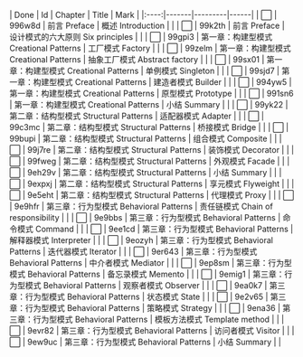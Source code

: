 | Done | Id | Chapter | Title | Mark |
|:----:|-------|---------|------|
| ⬜ | 996w8d | 前言 Preface | 概述 Introduction |   |
| ⬜ | 99k2th | 前言 Preface | 设计模式的六大原则 Six principles |   |
| ⬜ | 99gpi3 | 第一章：构建型模式 Creational Patterns | 工厂模式 Factory |   |
| ⬜ | 99zelm | 第一章：构建型模式 Creational Patterns | 抽象工厂模式 Abstract factory |   |
| ⬜ | 99sx01 | 第一章：构建型模式 Creational Patterns | 单例模式 Singleton |   |
| ⬜ | 99sjd7 | 第一章：构建型模式 Creational Patterns | 建造者模式 Builder |   |
| ⬜ | 994yw5 | 第一章：构建型模式 Creational Patterns | 原型模式 Prototype |   |
| ⬜ | 991sn6 | 第一章：构建型模式 Creational Patterns | 小结 Summary |   |
| ⬜ | 99yk22 | 第二章：结构型模式 Structural Patterns | 适配器模式 Adapter |   |
| ⬜ | 99c3mc | 第二章：结构型模式 Structural Patterns | 桥接模式 Bridge |   |
| ⬜ | 99bupi | 第二章：结构型模式 Structural Patterns | 组合模式 Composite |   |
| ⬜ | 99j7re | 第二章：结构型模式 Structural Patterns | 装饰模式 Decorator |   |
| ⬜ | 99fweg | 第二章：结构型模式 Structural Patterns | 外观模式 Facade |   |
| ⬜ | 9eh29v | 第二章：结构型模式 Structural Patterns | 小结 Summary |   |
| ⬜ | 9expxj | 第二章：结构型模式 Structural Patterns | 享元模式 Flyweight |   |
| ⬜ | 9e5eht | 第二章：结构型模式 Structural Patterns | 代理模式 Proxy |   |
| ⬜ | 9e9hfr | 第三章：行为型模式 Behavioral Patterns | 责任链模式 Chain of responsibility |   |
| ⬜ | 9e9bbs | 第三章：行为型模式 Behavioral Patterns | 命令模式 Command |   |
| ⬜ | 9ee1cd | 第三章：行为型模式 Behavioral Patterns | 解释器模式 Interpreter |   |
| ⬜ | 9eozyh | 第三章：行为型模式 Behavioral Patterns | 迭代器模式 Iterator |   |
| ⬜ | 9er643 | 第三章：行为型模式 Behavioral Patterns | 中介者模式 Mediator |   |
| ⬜ | 9ep8sm | 第三章：行为型模式 Behavioral Patterns | 备忘录模式 Memento |   |
| ⬜ | 9emig1 | 第三章：行为型模式 Behavioral Patterns | 观察者模式 Observer |   |
| ⬜ | 9ea0k7 | 第三章：行为型模式 Behavioral Patterns | 状态模式 State |   |
| ⬜ | 9e2v65 | 第三章：行为型模式 Behavioral Patterns | 策略模式 Strategy |   |
| ⬜ | 9ena36 | 第三章：行为型模式 Behavioral Patterns | 模板方法模式 Template method |   |
| ⬜ | 9evr82 | 第三章：行为型模式 Behavioral Patterns | 访问者模式 Visitor |   |
| ⬜ | 9ew9uc | 第三章：行为型模式 Behavioral Patterns | 小结 Summary |   |